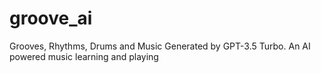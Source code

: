 # groove_ai
Grooves, Rhythms, Drums and Music Generated by GPT-3.5 Turbo. An AI powered music learning and playing
